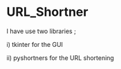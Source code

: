 # URL_Shortner
I have use two libraries ;

i) tkinter for the GUI

ii) pyshortners for the URL shortening
